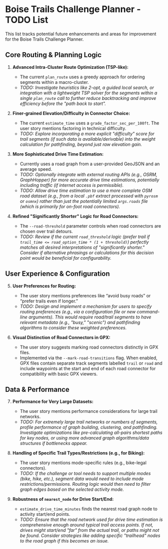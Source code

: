 # Boise Trails Challenge Planner - TODO List

This list tracks potential future enhancements and areas for improvement for the Boise Trails Challenge Planner.

## Core Routing & Planning Logic

1.  **Advanced Intra-Cluster Route Optimization (TSP-like):**
    *   The current `plan_route` uses a greedy approach for ordering segments within a macro-cluster.
    *   *TODO: Investigate heuristics like 2-opt, a guided local search, or integration with a lightweight TSP solver for the segments within a single `plan_route` call to further reduce backtracking and improve efficiency before the "path back to start".*

2.  **Finer-grained Elevation/Difficulty in Connector Choice:**
    *   The current `estimate_time` uses a `grade_factor_sec_per_100ft`. The user story mentions factoring in technical difficulty.
    *   *TODO: Explore incorporating a more explicit "difficulty" score for trail segments (if such data is available/derivable) into the weight calculation for pathfinding, beyond just raw elevation gain.*

3.  **More Sophisticated Drive Time Estimation:**
    *   Currently uses a road graph from a user-provided GeoJSON and an average speed.
    *   *TODO: Optionally integrate with external routing APIs (e.g., OSRM, GraphHopper) for more accurate drive time estimations, potentially including traffic (if internet access is permissible).*
    *   *TODO: Allow drive time estimation to use a more complete OSM road dataset (e.g., from a local `.pbf` extract processed with `pyrosm` or `osmnx`) rather than just the potentially limited `args.roads` file (which is primarily for on-foot road connectors).*

4.  **Refined "Significantly Shorter" Logic for Road Connectors:**
    *   The `--road-threshold` parameter controls when road connectors are chosen over trail detours.
    *   *TODO: Review if the current `road_threshold` logic (prefer trail if `trail_time <= road_option_time * (1 + threshold)`) perfectly matches all desired interpretations of "significantly shorter." Consider if alternative phrasings or calculations for this decision point would be beneficial for configurability.*

## User Experience & Configuration

5.  **User Preferences for Routing:**
    *   The user story mentions preferences like “avoid busy roads” or “prefer trails even if longer.”
    *   *TODO: Design and implement a mechanism for users to specify routing preferences (e.g., via a configuration file or new command-line arguments). This would require road/trail segments to have relevant metadata (e.g., "busy," "scenic") and pathfinding algorithms to consider these weighted preferences.*

6.  **Visual Distinction of Road Connectors in GPX:**
    *   The user story suggests marking road connectors distinctly in GPX files.
    *   Implemented via the ``--mark-road-transitions`` flag. When enabled, GPX files
        contain separate track segments labelled ``trail`` or ``road`` and include
        waypoints at the start and end of each road connector for compatibility with
        basic GPX viewers.

## Data & Performance

7.  **Performance for Very Large Datasets:**
    *   The user story mentions performance considerations for large trail networks.
    *   *TODO: For extremely large trail networks or numbers of segments, profile performance of graph building, clustering, and pathfinding. Investigate optimizations like pre-calculating all-pairs shortest paths for key nodes, or using more advanced graph algorithms/data structures if bottlenecks appear.*

8.  **Handling of Specific Trail Types/Restrictions (e.g., for Biking):**
    *   The user story mentions mode-specific rules (e.g., bike-legal connectors).
    *   *TODO: If the challenge or tool needs to support multiple modes (bike, hike, etc.), segment data would need to include mode restrictions/permissions. Routing logic would then need to filter graph edges based on the selected activity mode.*

9.  **Robustness of `nearest_node` for Drive Start/End:**
    *   `estimate_drive_time_minutes` finds the nearest road graph node to activity start/end points.
    *   *TODO: Ensure that the road network used for drive time estimation is comprehensive enough around typical trail access points. If not, drives might start/end "far" from the actual trail, or paths might not be found. Consider strategies like adding specific "trailhead" nodes to the road graph if this becomes an issue.*

